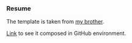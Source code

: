 ### Resume

The template is taken from [my brother](https://github.com/Rishats/cv.github.io).

[Link](https://vagizd.github.io/cv.github.io/) to see it composed in GitHub environment.